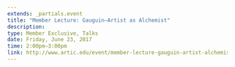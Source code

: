 ```yaml
---
extends: _partials.event
title: "Member Lecture: Gauguin—Artist as Alchemist"
description: 
type: Member Exclusive, Talks
date: Friday, June 23, 2017
time: 2:00pm–3:00pm
link: http://www.artic.edu/event/member-lecture-gauguin-artist-alchemist-0
---
```

